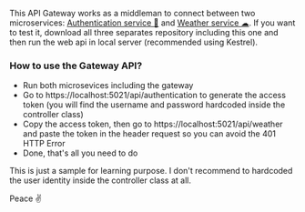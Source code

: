 This API Gateway works as a middleman to connect between two microservices: [Authentication service 🔑](https://github.com/jerichosiahaya/AuthService) and [Weather service ☁](https://github.com/jerichosiahaya/WeatherService).
If you want to test it, download all three separates repository including this one and then run the web api in local server (recommended using Kestrel).

### How to use the Gateway API?
- Run both microsevices including the gateway
- Go to https://localhost:5021/api/authentication to generate the access token (you will find the username and password hardcoded inside the controller class)
- Copy the access token, then go to https://localhost:5021/api/weather and paste the token in the header request so you can avoid the 401 HTTP Error
- Done, that's all you need to do

This is just a sample for learning purpose. I don't recommend to hardcoded the user identity inside the controller class at all. 

Peace ✌
